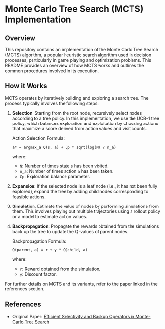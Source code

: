 # Monte Carlo Tree Search (MCTS) Implementation

## Overview

This repository contains an implementation of the Monte Carlo Tree Search (MCTS) algorithm, a popular heuristic search algorithm used in decision processes, particularly in game playing and optimization problems. This README provides an overview of how MCTS works and outlines the common procedures involved in its execution.

## How it Works

MCTS operates by iteratively building and exploring a search tree. The process typically involves the following steps:

1. **Selection**: Starting from the root node, recursively select nodes according to a tree policy. In this implementation, we use the UCB-1 tree policy, which balances exploration and exploitation by choosing actions that maximize a score derived from action values and visit counts.

    Action Selection Formula:
    ```
    a* = argmax_a Q(s, a) + Cp * sqrt(log(N) / n_a)
    ```
    where:
    - `N`: Number of times state `s` has been visited.
    - `n_a`: Number of times action `a` has been taken.
    - `Cp`: Exploration balance parameter.

2. **Expansion**: If the selected node is a leaf node (i.e., it has not been fully explored), expand the tree by adding child nodes corresponding to feasible actions.

3. **Simulation**: Estimate the value of nodes by performing simulations from them. This involves playing out multiple trajectories using a rollout policy or a model to estimate action values.

4. **Backpropagation**: Propagate the rewards obtained from the simulations back up the tree to update the Q-values of parent nodes.

    Backpropagation Formula:
    ```
    Q(parent, a) = r + γ * Q(child, a)
    ```
    where:
    - `r`: Reward obtained from the simulation.
    - `γ`: Discount factor.

For further details on MCTS and its variants, refer to the paper linked in the references section.

## References

- Original Paper: [Efficient Selectivity and Backup Operators in Monte-Carlo Tree Search](https://link.springer.com/chapter/10.1007/978-3-540-75538-8_7)

